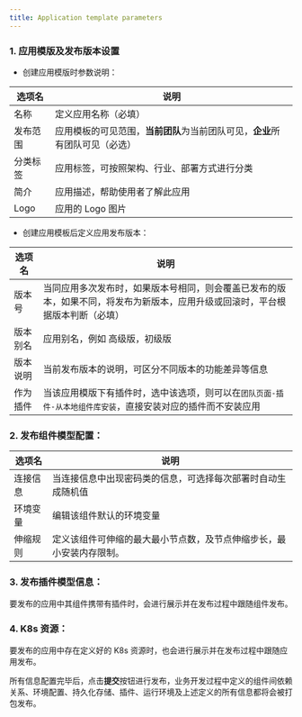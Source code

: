 ```yaml
---
title: Application template parameters
---
```


### 1. 应用模版及发布版本设置

- 创建应用模版时参数说明：

| 选项名   | 说明                                                                         |
| -------- | ---------------------------------------------------------------------------- |
| 名称     | 定义应用名称（必填）                                                         |
| 发布范围 | 应用模板的可见范围，**当前团队**为当前团队可见，**企业**所有团队可见（必选） |
| 分类标签 | 应用标签，可按照架构、行业、部署方式进行分类                                 |
| 简介     | 应用描述，帮助使用者了解此应用                                               |
| Logo     | 应用的 Logo 图片                                                             |

- 创建应用模板后定义应用发布版本：

| 选项名   | 说明                                                                                                                           |
| -------- | ------------------------------------------------------------------------------------------------------------------------------ |
| 版本号   | 当同应用多次发布时，如果版本号相同，则会覆盖已发布的版本，如果不同，将发布为新版本，应用升级或回滚时，平台根据版本判断（必填） |
| 版本别名 | 应用别名，例如 高级版，初级版                                                                                                  |
| 版本说明 | 当前发布版本的说明，可区分不同版本的功能差异等信息                                                                             |
| 作为插件 | 当该应用模版下有插件时，选中该选项，则可以在`团队页面-插件-从本地组件库安装`，直接安装对应的插件而不安装应用                             |

### 2. 发布组件模型配置：

| 选项名   | 说明                                                                 |
| -------- | -------------------------------------------------------------------- |
| 连接信息 | 当连接信息中出现密码类的信息，可选择每次部署时自动生成随机值         |
| 环境变量 | 编辑该组件默认的环境变量                                             |
| 伸缩规则 | 定义该组件可伸缩的最大最小节点数，及节点伸缩步长，最小安装内存限制。 |

### 3. 发布插件模型信息：

要发布的应用中其组件携带有插件时，会进行展示并在发布过程中跟随组件发布。

### 4. K8s 资源：

要发布的应用中存在定义好的 K8s 资源时，也会进行展示并在发布过程中跟随应用发布。

所有信息配置完毕后，点击**提交**按钮进行发布，业务开发过程中定义的组件间依赖关系、环境配置、持久化存储、插件、运行环境及上述定义的所有信息都将会被打包发布。
